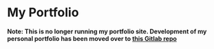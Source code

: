 # My Portfolio

**Note: This is no longer running my portfolio site. Development of my personal portfolio has been moved over to [this Gitlab repo](https://gitlab.com/sohalsdr/portfolio)**
